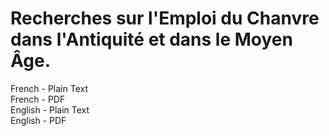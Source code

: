 # Recherches sur l'Emploi du Chanvre dans l'Antiquité et dans le Moyen Âge.

French - Plain Text  
French - PDF  
English - Plain Text  
English - PDF  
